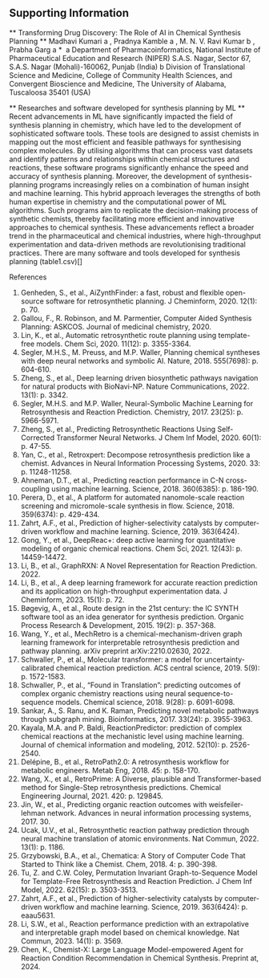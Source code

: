 ## Supporting Information

** Transforming Drug Discovery: The Role of AI in Chemical Synthesis Planning **
Madhavi Kumari a , Pradnya Kamble a , M. N. V. Ravi Kumar b , Prabha Garg a * 
a Department of Pharmacoinformatics, National Institute of Pharmaceutical Education and
Research (NIPER) S.A.S. Nagar, Sector 67, S.A.S. Nagar (Mohali)-160062, Punjab (India)
b Division of Translational Science and Medicine, College of Community Health Sciences,
and Convergent Bioscience and Medicine, The University of Alabama, Tuscaloosa 35401
(USA)

** Researches and software developed for synthesis planning by ML **
Recent advancements in ML have significantly impacted the field of synthesis planning in
chemistry, which have led to the development of sophisticated software tools. These tools are
designed to assist chemists in mapping out the most efficient and feasible pathways for
synthesising complex molecules. By utilising algorithms that can process vast datasets and
identify patterns and relationships within chemical structures and reactions, these software
programs significantly enhance the speed and accuracy of synthesis planning.
Moreover, the development of synthesis-planning programs increasingly relies on a
combination of human insight and machine learning. This hybrid approach leverages the
strengths of both human expertise in chemistry and the computational power of ML
algorithms. Such programs aim to replicate the decision-making process of synthetic
chemists, thereby facilitating more efficient and innovative approaches to chemical synthesis.
These advancements reflect a broader trend in the pharmaceutical and chemical industries,
where high-throughput experimentation and data-driven methods are revolutionising
traditional practices. There are many software and tools developed for synthesis planning (table1.csv)[]


References

1.	Genheden, S., et al., AiZynthFinder: a fast, robust and flexible open-source software for retrosynthetic planning. J Cheminform, 2020. 12(1): p. 70.
2.	Gallou, F., R. Robinson, and M. Parmentier, Computer Aided Synthesis Planning: ASKCOS. Journal of medicinal chemistry, 2020.
3.	Lin, K., et al., Automatic retrosynthetic route planning using template-free models. Chem Sci, 2020. 11(12): p. 3355-3364.
4.	Segler, M.H.S., M. Preuss, and M.P. Waller, Planning chemical syntheses with deep neural networks and symbolic AI. Nature, 2018. 555(7698): p. 604-610.
5.	Zheng, S., et al., Deep learning driven biosynthetic pathways navigation for natural products with BioNavi-NP. Nature Communications, 2022. 13(1): p. 3342.
6.	Segler, M.H.S. and M.P. Waller, Neural-Symbolic Machine Learning for Retrosynthesis and Reaction Prediction. Chemistry, 2017. 23(25): p. 5966-5971.
7.	Zheng, S., et al., Predicting Retrosynthetic Reactions Using Self-Corrected Transformer Neural Networks. J Chem Inf Model, 2020. 60(1): p. 47-55.
8.	Yan, C., et al., Retroxpert: Decompose retrosynthesis prediction like a chemist. Advances in Neural Information Processing Systems, 2020. 33: p. 11248-11258.
9.	Ahneman, D.T., et al., Predicting reaction performance in C-N cross-coupling using machine learning. Science, 2018. 360(6385): p. 186-190.
10.	Perera, D., et al., A platform for automated nanomole-scale reaction screening and micromole-scale synthesis in flow. Science, 2018. 359(6374): p. 429-434.
11.	Zahrt, A.F., et al., Prediction of higher-selectivity catalysts by computer-driven workflow and machine learning. Science, 2019. 363(6424).
12.	Gong, Y., et al., DeepReac+: deep active learning for quantitative modeling of organic chemical reactions. Chem Sci, 2021. 12(43): p. 14459-14472.
13.	Li, B., et al., GraphRXN: A Novel Representation for Reaction Prediction. 2022.
14.	Li, B., et al., A deep learning framework for accurate reaction prediction and its application on high-throughput experimentation data. J Cheminform, 2023. 15(1): p. 72.
15.	Bøgevig, A., et al., Route design in the 21st century: the IC SYNTH software tool as an idea generator for synthesis prediction. Organic Process Research & Development, 2015. 19(2): p. 357-368.
16.	Wang, Y., et al., MechRetro is a chemical-mechanism-driven graph learning framework for interpretable retrosynthesis prediction and pathway planning. arXiv preprint arXiv:2210.02630, 2022.
17.	Schwaller, P., et al., Molecular transformer: a model for uncertainty-calibrated chemical reaction prediction. ACS central science, 2019. 5(9): p. 1572-1583.
18.	Schwaller, P., et al., “Found in Translation”: predicting outcomes of complex organic chemistry reactions using neural sequence-to-sequence models. Chemical science, 2018. 9(28): p. 6091-6098.
19.	Sankar, A., S. Ranu, and K. Raman, Predicting novel metabolic pathways through subgraph mining. Bioinformatics, 2017. 33(24): p. 3955-3963.
20.	Kayala, M.A. and P. Baldi, ReactionPredictor: prediction of complex chemical reactions at the mechanistic level using machine learning. Journal of chemical information and modeling, 2012. 52(10): p. 2526-2540.
21.	Delépine, B., et al., RetroPath2.0: A retrosynthesis workflow for metabolic engineers. Metab Eng, 2018. 45: p. 158-170.
22.	Wang, X., et al., RetroPrime: A Diverse, plausible and Transformer-based method for Single-Step retrosynthesis predictions. Chemical Engineering Journal, 2021. 420: p. 129845.
23.	Jin, W., et al., Predicting organic reaction outcomes with weisfeiler-lehman network. Advances in neural information processing systems, 2017. 30.
24.	Ucak, U.V., et al., Retrosynthetic reaction pathway prediction through neural machine translation of atomic environments. Nat Commun, 2022. 13(1): p. 1186.
25.	Grzybowski, B.A., et al., Chematica: A Story of Computer Code That Started to Think like a Chemist. Chem, 2018. 4: p. 390-398.
26.	Tu, Z. and C.W. Coley, Permutation Invariant Graph-to-Sequence Model for Template-Free Retrosynthesis and Reaction Prediction. J Chem Inf Model, 2022. 62(15): p. 3503-3513.
27.	Zahrt, A.F., et al., Prediction of higher-selectivity catalysts by computer-driven workflow and machine learning. Science, 2019. 363(6424): p. eaau5631.
28.	Li, S.W., et al., Reaction performance prediction with an extrapolative and interpretable graph model based on chemical knowledge. Nat Commun, 2023. 14(1): p. 3569.
29.	Chen, K., Chemist-X: Large Language Model-empowered Agent for Reaction Condition Recommendation in Chemical Synthesis. Preprint at, 2024.